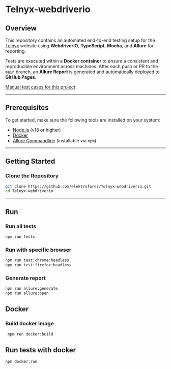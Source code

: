 # Telnyx-webdriverio

## Overview

This repository contains an automated end-to-end testing setup for the [Telnyx](https://telnyx.com) website using **WebdriverIO**, **TypeScript**, **Mocha**, and **Allure** for reporting.

Tests are executed within a **Docker container** to ensure a consistent and reproducible environment across machines. After each push or PR to the `main` branch, an **Allure Report** is generated and automatically deployed to **GitHub Pages**.

[Manual test cases for this project](https://docs.google.com/spreadsheets/d/1venGXXRiH8hqpofipXAUKcbP7TGGW8pEXxUGfw1td0g/edit?gid=0#gid=0)

---

## Prerequisites

To get started, make sure the following tools are installed on your system:

- [Node.js](https://nodejs.org/) (v18 or higher)
- [Docker](https://www.docker.com/)
- [Allure Commandline](https://docs.qameta.io/allure/) (installable via `npm`)

---

## Getting Started

### Clone the Repository

```bash
git clone https://github.com/elektroforez/Telnyx-webdriverio.git
cd Telnyx-webdriverio
```

---
## Run

### Run all tests
```bash
npm run tests
```
### Run with specific browser
```bash
npm run test:chrome:headless 
npm run test:firefox:headless
```
### Generate report
```bash
npm run allure:generate
npm run allure:open
```

## Docker

### Build docker image

```bash
 npm run docker:build
```
## Run tests with docker
```bash
npm docker:run
```
